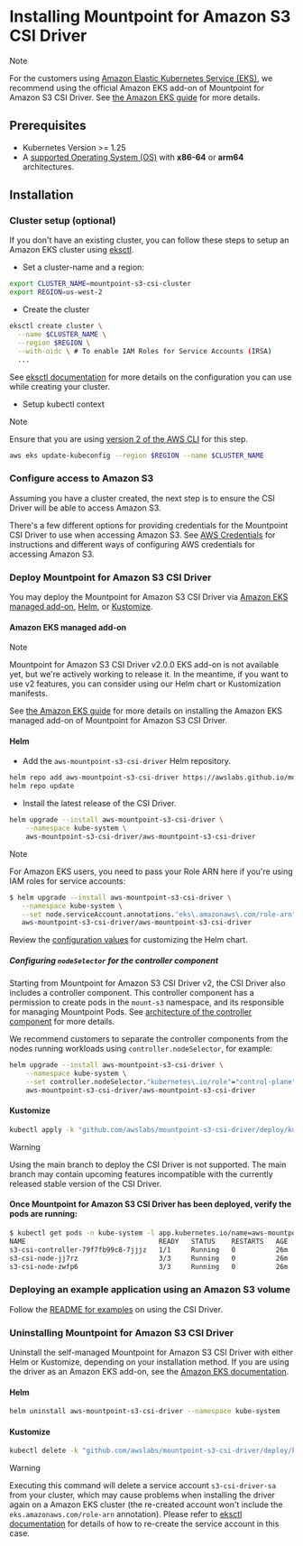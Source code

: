 # Installing Mountpoint for Amazon S3 CSI Driver

> [!NOTE]
> For the customers using [Amazon Elastic Kubernetes Service (EKS)](https://aws.amazon.com/eks/), we recommend using the official Amazon EKS add-on of Mountpoint for Amazon S3 CSI Driver. See [the Amazon EKS guide](https://docs.aws.amazon.com/eks/latest/userguide/s3-csi.html) for more details.

## Prerequisites

* Kubernetes Version >= 1.25
* A [supported Operating System (OS)](/README.md#distros-support-matrix) with **x86-64** or **arm64** architectures.

## Installation

### Cluster setup (optional)

If you don't have an existing cluster, you can follow these steps to setup an Amazon EKS cluster using [eksctl](https://eksctl.io/).

- Set a cluster-name and a region:

```bash
export CLUSTER_NAME=mountpoint-s3-csi-cluster
export REGION=us-west-2
```

- Create the cluster

```bash
eksctl create cluster \
  --name $CLUSTER_NAME \
  --region $REGION \
  --with-oidc \ # To enable IAM Roles for Service Accounts (IRSA)
  ...
```

See [eksctl documentation](https://eksctl.io/getting-started/) for more details on the configuration you can use while creating your cluster.

- Setup kubectl context

> [!NOTE]
> Ensure that you are using [version 2 of the AWS CLI](https://docs.aws.amazon.com/cli/latest/userguide/getting-started-install.html) for this step.

```bash
aws eks update-kubeconfig --region $REGION --name $CLUSTER_NAME
```

### Configure access to Amazon S3

Assuming you have a cluster created, the next step is to ensure the CSI Driver will be able to access Amazon S3.

There's a few different options for providing credentials for the Mountpoint CSI Driver to use when accessing Amazon S3.
See [AWS Credentials](CONFIGURATION.md#aws-credentials) for instructions and different ways of configuring AWS credentials for accessing Amazon S3.

### Deploy Mountpoint for Amazon S3 CSI Driver

You may deploy the Mountpoint for Amazon S3 CSI Driver via [Amazon EKS managed add-on](https://docs.aws.amazon.com/eks/latest/userguide/eks-add-ons.html#workloads-add-ons-available-eks), [Helm](https://helm.sh/), or [Kustomize](https://github.com/kubernetes-sigs/kustomize).

#### Amazon EKS managed add-on

> [!NOTE]
> Mountpoint for Amazon S3 CSI Driver v2.0.0 EKS add-on is not available yet, but we're actively working to release it. In the meantime, if you want to use v2 features, you can consider using our Helm chart or Kustomization manifests.

See [the Amazon EKS guide](https://docs.aws.amazon.com/eks/latest/userguide/s3-csi.html) for more details on installing the Amazon EKS managed add-on of Mountpoint for Amazon S3 CSI Driver.

#### Helm

- Add the `aws-mountpoint-s3-csi-driver` Helm repository.
```sh
helm repo add aws-mountpoint-s3-csi-driver https://awslabs.github.io/mountpoint-s3-csi-driver
helm repo update
```

- Install the latest release of the CSI Driver.
```sh
helm upgrade --install aws-mountpoint-s3-csi-driver \
    --namespace kube-system \
    aws-mountpoint-s3-csi-driver/aws-mountpoint-s3-csi-driver
```

> [!NOTE]
> For Amazon EKS users, you need to pass your Role ARN here if you're using IAM roles for service accounts:
>
> ```bash
> $ helm upgrade --install aws-mountpoint-s3-csi-driver \
>    --namespace kube-system \
>    --set node.serviceAccount.annotations."eks\.amazonaws\.com/role-arn"="arn:aws:iam::account:role/csi-driver-role-name" \
>    aws-mountpoint-s3-csi-driver/aws-mountpoint-s3-csi-driver
> ```

Review the [configuration values](https://github.com/awslabs/mountpoint-s3-csi-driver/blob/main/charts/aws-mountpoint-s3-csi-driver/values.yaml) for customizing the Helm chart.

##### Configuring `nodeSelector` for the controller component

Starting from Mountpoint for Amazon S3 CSI Driver v2, the CSI Driver also includes a controller component.
This controller component has a permission to create pods in the `mount-s3` namespace, and its responsible for managing Mountpoint Pods. See [architecture of the controller component](./ARCHITECTURE.md#the-controller-component-aws-s3-csi-controller) for more details.

We recommend customers to separate the controller components from the nodes running workloads using `controller.nodeSelector`, for example:

```sh
helm upgrade --install aws-mountpoint-s3-csi-driver \
    --namespace kube-system \
    --set controller.nodeSelector."kubernetes\.io/role"="control-plane" \
    aws-mountpoint-s3-csi-driver/aws-mountpoint-s3-csi-driver
```

#### Kustomize

```sh
kubectl apply -k "github.com/awslabs/mountpoint-s3-csi-driver/deploy/kubernetes/overlays/stable/"
```

> [!WARNING]
> Using the main branch to deploy the CSI Driver is not supported. The main branch may contain upcoming features incompatible with the currently released stable version of the CSI Driver.

#### Once Mountpoint for Amazon S3 CSI Driver has been deployed, verify the pods are running:

```sh
$ kubectl get pods -n kube-system -l app.kubernetes.io/name=aws-mountpoint-s3-csi-driver
NAME                                 READY   STATUS    RESTARTS   AGE
s3-csi-controller-79f7fb99c8-7jjjz   1/1     Running   0          26m
s3-csi-node-jj7rz                    3/3     Running   0          26m
s3-csi-node-zwfp6                    3/3     Running   0          26m
```

### Deploying an example application using an Amazon S3 volume

Follow the [README for examples](https://github.com/awslabs/mountpoint-s3-csi-driver/tree/main/examples/kubernetes/static_provisioning) on using the CSI Driver.

### Uninstalling Mountpoint for Amazon S3 CSI Driver

Uninstall the self-managed Mountpoint for Amazon S3 CSI Driver with either Helm or Kustomize, depending on your installation method. If you are using the driver as an Amazon EKS add-on, see the [Amazon EKS documentation](https://docs.aws.amazon.com/eks/latest/userguide/managing-add-ons.html).

#### Helm

```bash
helm uninstall aws-mountpoint-s3-csi-driver --namespace kube-system
```

#### Kustomize

```bash
kubectl delete -k "github.com/awslabs/mountpoint-s3-csi-driver/deploy/kubernetes/overlays/stable/?ref=<YOUR-CSI-DRIVER-VERSION-NUMBER>"
```

> [!WARNING]
> Executing this command will delete a service account `s3-csi-driver-sa` from your cluster, which may cause problems when installing the driver again on a Amazon EKS cluster (the re-created account won't include the `eks.amazonaws.com/role-arn` annotation). Please refer to [eksctl documentation](https://eksctl.io/usage/iamserviceaccounts/) for details of how to re-create the service account in this case.
